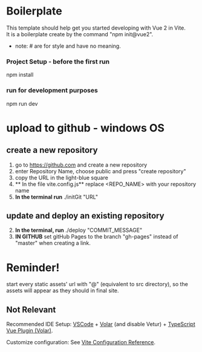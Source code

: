 # Boilerplate
This template should help get you started developing with Vue 2 in Vite.  
It is a boilerplate create by the command "npm init@vue2".

* note: # are for style and have no meaning.

### Project Setup - before the first run
npm install

### run for development purposes
npm run dev

# upload to github - windows OS
## create a new repository
1. go to https://github.com and create a new repository
2. enter Repository Name, choose public and press "create repository"
3. copy the URL in the light-blue square
4. ** In the file vite.config.js** replace <REPO_NAME> with your repository name
5. **In the terminal run** ./initGit "URL"

## update and deploy an existing repository
2. **In the terminal, run** ./deploy "COMMIT_MESSAGE"
3. **IN GITHUB** set gitHub Pages to the branch "gh-pages" instead of "master" when creating a link.

# Reminder!
<html>
<span color="blue"> start every static assets' url with "@" (equivalent to src directory), so the assets will appear as they should in final site. </span>
</html>







## Not Relevant

Recommended IDE Setup:
[VSCode](https://code.visualstudio.com/) + [Volar](https://marketplace.visualstudio.com/items?itemName=Vue.volar) (and disable Vetur) + [TypeScript Vue Plugin (Volar)](https://marketplace.visualstudio.com/items?itemName=Vue.vscode-typescript-vue-plugin).

Customize configuration:
See [Vite Configuration Reference](https://vitejs.dev/config/).
